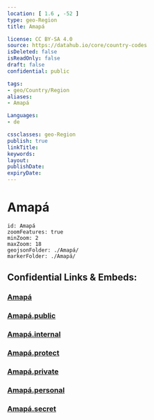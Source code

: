 ```yaml
---
location: [ 1.6 , -52 ] 
type: geo-Region
title: Amapá

license: CC BY-SA 4.0
source: https://datahub.io/core/country-codes
isDeleted: false
isReadOnly: false
draft: false
confidential: public

tags:
- geo/Country/Region
aliases:
- Amapá

Languages:
- de

cssclasses: geo-Region
publish: true
linkTitle: 
keywords: 
layout: 
publishDate: 
expiryDate: 
---
```


# Amapá

```leaflet
id: Amapá
zoomFeatures: true 
minZoom: 2 
maxZoom: 18
geojsonFolder: ./Amapá/
markerFolder: ./Amapá/
```


## Confidential Links & Embeds: 

### [Amapá](/_Standards/Earth/Continent/America~South/Brazil/states~Brazil/Amapá.md) 

### [Amapá.public](/_public/Earth/Continent/America~South/Brazil/states~Brazil/Amapá.public.md) 

### [Amapá.internal](/_internal/Earth/Continent/America~South/Brazil/states~Brazil/Amapá.internal.md) 

### [Amapá.protect](/_protect/Earth/Continent/America~South/Brazil/states~Brazil/Amapá.protect.md) 

### [Amapá.private](/_private/Earth/Continent/America~South/Brazil/states~Brazil/Amapá.private.md) 

### [Amapá.personal](/_personal/Earth/Continent/America~South/Brazil/states~Brazil/Amapá.personal.md) 

### [Amapá.secret](/_secret/Earth/Continent/America~South/Brazil/states~Brazil/Amapá.secret.md)

